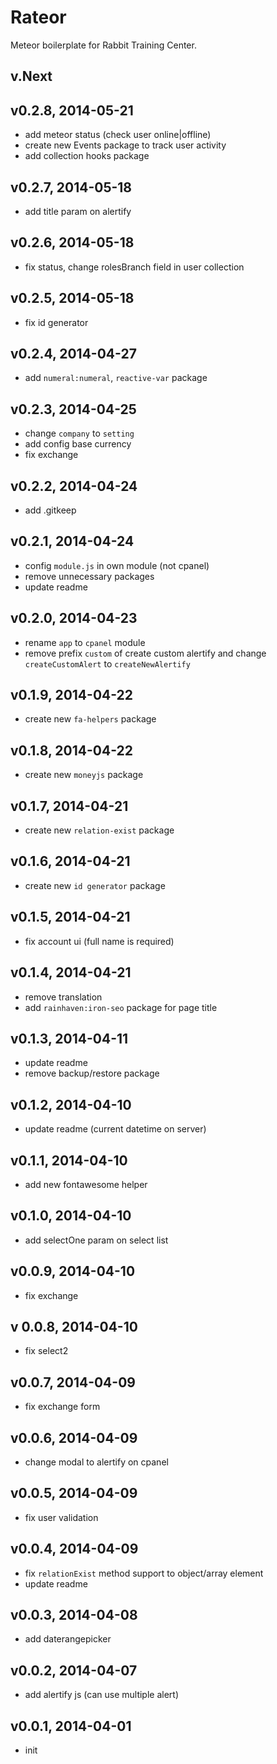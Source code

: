 # Rateor
Meteor boilerplate for Rabbit Training Center.

## v.Next

## v0.2.8, 2014-05-21
- add meteor status (check user online|offline)
- create new Events package to track user activity
- add collection hooks package

## v0.2.7, 2014-05-18
- add title param on alertify

## v0.2.6, 2014-05-18
- fix status, change rolesBranch field in user collection

## v0.2.5, 2014-05-18
- fix id generator

## v0.2.4, 2014-04-27
- add `numeral:numeral`, `reactive-var` package

## v0.2.3, 2014-04-25
- change `company` to `setting`
- add config base currency
- fix exchange

## v0.2.2, 2014-04-24
- add .gitkeep

## v0.2.1, 2014-04-24
- config `module.js` in own module (not cpanel)
- remove unnecessary packages
- update readme

## v0.2.0, 2014-04-23
- rename `app` to `cpanel` module
- remove prefix `custom` of create custom alertify and change `createCustomAlert` to `createNewAlertify`

## v0.1.9, 2014-04-22
- create new `fa-helpers` package

## v0.1.8, 2014-04-22
- create new `moneyjs` package

## v0.1.7, 2014-04-21
- create new `relation-exist` package

## v0.1.6, 2014-04-21
- create new `id generator` package

## v0.1.5, 2014-04-21
- fix account ui (full name is required)

## v0.1.4, 2014-04-21
- remove translation
- add `rainhaven:iron-seo` package for page title

## v0.1.3, 2014-04-11
- update readme
- remove backup/restore package

## v0.1.2, 2014-04-10
- update readme (current datetime on server)

## v0.1.1, 2014-04-10
- add new fontawesome helper

## v0.1.0, 2014-04-10
- add selectOne param on select list

## v0.0.9, 2014-04-10
- fix exchange

## v 0.0.8, 2014-04-10
- fix select2

## v0.0.7, 2014-04-09
- fix exchange form

## v0.0.6, 2014-04-09
- change modal to alertify on cpanel

## v0.0.5, 2014-04-09
- fix user validation

## v0.0.4, 2014-04-09
- fix `relationExist` method support to object/array element
- update readme

## v0.0.3, 2014-04-08
- add daterangepicker
    
## v0.0.2, 2014-04-07
- add alertify js (can use multiple alert)

## v0.0.1, 2014-04-01
- init
